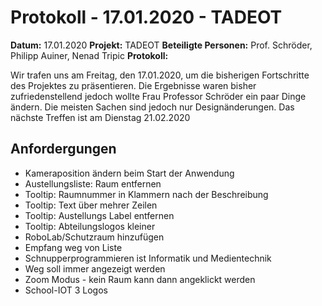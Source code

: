 ﻿# Protokoll - 17.01.2020 - TADEOT

**Datum:** 17.01.2020
**Projekt:** TADEOT
**Beteiligte Personen:** Prof. Schröder, Philipp Auiner, Nenad Tripic
**Protokoll:**



Wir trafen uns am Freitag, den 17.01.2020, um die bisherigen Fortschritte des Projektes zu präsentieren. Die Ergebnisse waren bisher zufriedenstellend jedoch wollte Frau Professor Schröder ein paar Dinge ändern. Die meisten Sachen sind jedoch nur Designänderungen.
Das nächste Treffen ist am Dienstag 21.02.2020

## Anfordergungen

 - Kameraposition ändern beim Start der Anwendung
 - Austellungsliste: Raum entfernen
 - Tooltip: Raumnummer in Klammern nach der Beschreibung
 - Tooltip: Text über mehrer Zeilen
 - Tooltip: Austellungs Label entfernen
 - Tooltip: Abteilungslogos kleiner
 - RoboLab/Schutzraum hinzufügen
 - Empfang weg von Liste
 - Schnupperprogrammieren ist Informatik und Medientechnik
 - Weg soll immer angezeigt werden 
 - Zoom Modus - kein Raum kann dann angeklickt werden
 - School-IOT 3 Logos

